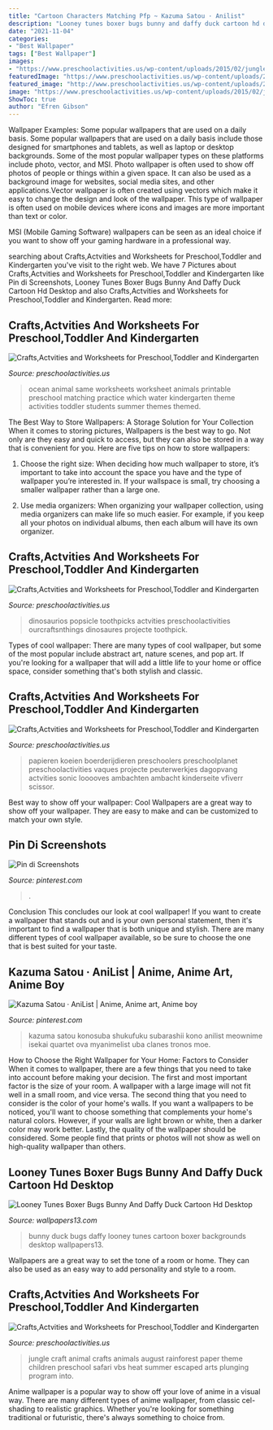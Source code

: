 ```yaml
---
title: "Cartoon Characters Matching Pfp ~ Kazuma Satou · Anilist"
description: "Looney tunes boxer bugs bunny and daffy duck cartoon hd desktop"
date: "2021-11-04"
categories:
- "Best Wallpaper"
tags: ["Best Wallpaper"]
images:
- "https://www.preschoolactivities.us/wp-content/uploads/2015/02/jungle-animal-craft.jpg"
featuredImage: "https://www.preschoolactivities.us/wp-content/uploads/2015/01/Dinosaur-Bones-craft.jpg"
featured_image: "http://www.preschoolactivities.us/wp-content/uploads/2015/02/Ocean-Animals-Same-Printable.jpg"
image: "https://www.preschoolactivities.us/wp-content/uploads/2015/02/jungle-animal-craft.jpg"
ShowToc: true
author: "Efren Gibson"
---
```



Wallpaper Examples: Some popular wallpapers that are used on a daily basis.
Some popular wallpapers that are used on a daily basis include those designed for smartphones and tablets, as well as laptop or desktop backgrounds. Some of the most popular wallpaper types on these platforms include photo, vector, and MSI. 
Photo wallpaper is often used to show off photos of people or things within a given space. It can also be used as a background image for websites, social media sites, and other applications.Vector wallpaper is often created using vectors which make it easy to change the design and look of the wallpaper. This type of wallpaper is often used on mobile devices where icons and images are more important than text or color. 

MSI (Mobile Gaming Software) wallpapers can be seen as an ideal choice if you want to show off your gaming hardware in a professional way.

	

		
searching about Crafts,Actvities and Worksheets for Preschool,Toddler and Kindergarten you've visit to the right web. We have 7 Pictures about Crafts,Actvities and Worksheets for Preschool,Toddler and Kindergarten like Pin di Screenshots, Looney Tunes Boxer Bugs Bunny And Daffy Duck Cartoon Hd Desktop and also Crafts,Actvities and Worksheets for Preschool,Toddler and Kindergarten. Read more:
		
    
## Crafts,Actvities And Worksheets For Preschool,Toddler And Kindergarten

<img loading=lazy src="http://www.preschoolactivities.us/wp-content/uploads/2015/02/Ocean-Animals-Same-Printable.jpg" onerror="this.onerror=null;this.src='https://tse4.mm.bing.net/th?id=OIP.E-7_yMD6xokeOP6e79MXYAHaKJ&amp;pid=15.1';" alt="Crafts,Actvities and Worksheets for Preschool,Toddler and Kindergarten">

_Source: preschoolactivities.us_

>ocean animal same worksheets worksheet animals printable preschool matching practice which water kindergarten theme activities toddler students summer themes themed. 

	

The Best Way to Store Wallpapers: A Storage Solution for Your Collection
When it comes to storing pictures, Wallpapers is the best way to go. Not only are they easy and quick to access, but they can also be stored in a way that is convenient for you. Here are five tips on how to store wallpapers:
1) Choose the right size: When deciding how much wallpaper to store, it’s important to take into account the space you have and the type of wallpaper you’re interested in. If your wallspace is small, try choosing a smaller wallpaper rather than a large one.

2) Use media organizers: When organizing your wallpaper collection, using media organizers can make life so much easier. For example, if you keep all your photos on individual albums, then each album will have its own organizer.

    
## Crafts,Actvities And Worksheets For Preschool,Toddler And Kindergarten

<img loading=lazy src="https://www.preschoolactivities.us/wp-content/uploads/2015/01/Dinosaur-Bones-craft.jpg" onerror="this.onerror=null;this.src='https://tse4.mm.bing.net/th?id=OIP.c5UPKtJ6DRiEOBLTDBEtIAAAAA&amp;pid=15.1';" alt="Crafts,Actvities and Worksheets for Preschool,Toddler and Kindergarten">

_Source: preschoolactivities.us_

>dinosaurios popsicle toothpicks actvities preschoolactivities ourcraftsnthings dinosaures projecte toothpick. 

	

Types of cool wallpaper:
There are many types of cool wallpaper, but some of the most popular include abstract art, nature scenes, and pop art. If you're looking for a wallpaper that will add a little life to your home or office space, consider something that's both stylish and classic.

    
## Crafts,Actvities And Worksheets For Preschool,Toddler And Kindergarten

<img loading=lazy src="https://www.preschoolactivities.us/wp-content/uploads/2014/12/paper-plate-cow-craft-for-kids.jpeg" onerror="this.onerror=null;this.src='https://tse4.mm.bing.net/th?id=OIP.BrzjPjiJQQQ8_4UN9v-6QgHaLJ&amp;pid=15.1';" alt="Crafts,Actvities and Worksheets for Preschool,Toddler and Kindergarten">

_Source: preschoolactivities.us_

>papieren koeien boerderijdieren preschoolers preschoolplanet preschoolactivities vaques projecte peuterwerkjes dagopvang actvities sonic looooves ambachten ambacht kinderseite vfiverr scissor. 

	

Best way to show off your wallpaper:
Cool Wallpapers are a great way to show off your wallpaper. They are easy to make and can be customized to match your own style.

    
## Pin Di Screenshots

<img loading=lazy src="https://i.pinimg.com/736x/34/42/d3/3442d377d72d713fe3be32421c802c3f.jpg" onerror="this.onerror=null;this.src='https://tse3.mm.bing.net/th?id=OIP.-vTzuddNWGuoCoOZMrOmbAHaNL&amp;pid=15.1';" alt="Pin di Screenshots">

_Source: pinterest.com_

>. 

	

Conclusion
This concludes our look at cool wallpaper! If you want to create a wallpaper that stands out and is your own personal statement, then it's important to find a wallpaper that is both unique and stylish. There are many different types of cool wallpaper available, so be sure to choose the one that is best suited for your taste.

    
## Kazuma Satou · AniList | Anime, Anime Art, Anime Boy

<img loading=lazy src="https://i.pinimg.com/736x/b3/26/b8/b326b83575737c59101bcf052e6583c2.jpg" onerror="this.onerror=null;this.src='https://tse2.mm.bing.net/th?id=OIP.hDZ83ob-_NitMfuqgDBOngAAAA&amp;pid=15.1';" alt="Kazuma Satou · AniList | Anime, Anime art, Anime boy">

_Source: pinterest.com_

>kazuma satou konosuba shukufuku subarashii kono anilist meownime isekai quartet ova myanimelist uba clanes tronos moe. 

	

How to Choose the Right Wallpaper for Your Home: Factors to Consider
When it comes to wallpaper, there are a few things that you need to take into account before making your decision. The first and most important factor is the size of your room. A wallpaper with a large image will not fit well in a small room, and vice versa. 
The second thing that you need to consider is the color of your home's walls. If you want a wallpapers to be noticed, you'll want to choose something that complements your home's natural colors. However, if your walls are light brown or white, then a darker color may work better. 
Lastly, the quality of the wallpaper should be considered. Some people find that prints or photos will not show as well on high-quality wallpaper than others.

    
## Looney Tunes Boxer Bugs Bunny And Daffy Duck Cartoon Hd Desktop

<img loading=lazy src="https://www.wallpapers13.com/wp-content/uploads/2017/02/Looney-Tunes-Boxer-Bugs-Bunny-and-Daffy-Duck-Cartoon-HD-Desktop-Backgrounds-free-download-1920x1200-1280x960.jpg" onerror="this.onerror=null;this.src='https://tse2.mm.bing.net/th?id=OIP.rS2wubu1EIdWz_CGbLopagHaFj&amp;pid=15.1';" alt="Looney Tunes Boxer Bugs Bunny And Daffy Duck Cartoon Hd Desktop">

_Source: wallpapers13.com_

>bunny duck bugs daffy looney tunes cartoon boxer backgrounds desktop wallpapers13. 

	

Wallpapers are a great way to set the tone of a room or home. They can also be used as an easy way to add personality and style to a room.

    
## Crafts,Actvities And Worksheets For Preschool,Toddler And Kindergarten

<img loading=lazy src="https://www.preschoolactivities.us/wp-content/uploads/2015/02/jungle-animal-craft.jpg" onerror="this.onerror=null;this.src='https://tse4.mm.bing.net/th?id=OIP.9DroVAO2DFTvA5e825N4rwHaJ3&amp;pid=15.1';" alt="Crafts,Actvities and Worksheets for Preschool,Toddler and Kindergarten">

_Source: preschoolactivities.us_

>jungle craft animal crafts animals august rainforest paper theme children preschool safari vbs heat summer escaped arts plunging program into. 

	

Anime wallpaper is a popular way to show off your love of anime in a visual way. There are many different types of anime wallpaper, from classic cel-shading to realistic graphics. Whether you're looking for something traditional or futuristic, there's always something to choice from.

